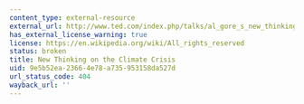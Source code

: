 ```yaml
---
content_type: external-resource
external_url: http://www.ted.com/index.php/talks/al_gore_s_new_thinking_on_the_climate_crisis.html
has_external_license_warning: true
license: https://en.wikipedia.org/wiki/All_rights_reserved
status: broken
title: New Thinking on the Climate Crisis
uid: 9e5b52ea-2366-4e78-a735-953158da527d
url_status_code: 404
wayback_url: ''
---
```

